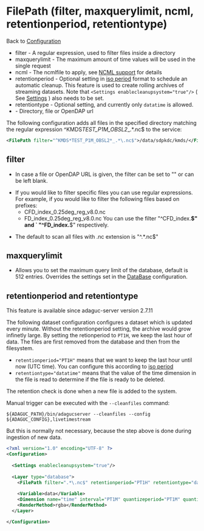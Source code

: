 FilePath (filter, maxquerylimit, ncml, retentionperiod, retentiontype) <value>
====================================================

Back to [Configuration](./Configuration.md)

-   filter - A regular expression, used to filter files inside a
    directory
-   maxquerylimit - The maximum amount of time values will be used in
    the single request
-   ncml - The ncmlfile to apply, see [NCML support](../info/ncml.md) for
    details
-   retentionperiod - Optional setting in [iso period](../info/ISO8601.md) format to schedule an automatic cleanup. This feature is used to create rolling archives of streaming datasets. Note that `<Settings enablecleanupsystem="true"/>` ( See [Settings](./Settings.md) ) also needs to be set.
-   retentiontype - Optional setting, and currently only `datatime` is allowed.
-   <value> - Directory, file or OpenDAP url

The following configuration adds all files in the specified directory
matching the regular expression ^KMDS*TEST_P1M_OBSL2*_.*\.nc$ to
the service:
```xml
<FilePath filter="^KMDS*TEST_P1M_OBSL2*_.*\.nc$">/data/sdpkdc/kmds/</FilePath>
```

filter
------

-   In case a file or OpenDAP URL is given, the filter can be set to ""
    or can be left blank.

<!-- -->

-   If you would like to filter specific files you can use regular
    expressions.
    For example, if you would like to filter the following files based
    on prefixes:
    -   CFD_index_0.25deg_reg_v8.0.nc
    -   FD_index_0.25deg_reg_v8.0.nc
        You can use the filter "^CFD_index.**\$" and
  `      "^FD_index.**\$" respectively.

<!-- -->

-   The default to scan all files with .nc extension is "^.*\.nc$"

maxquerylimit
-------------

-   Allows you to set the maximum query limit of the database, default
    is 512 entries. Overrides the settings set in the [DataBase](DataBase.md)
    configuration.



retentionperiod and retentiontype 
--------------

This feature is available since adaguc-server version 2.7.11

The following dataset configuration configures a dataset which is updated every minute. Without the retentionperiod setting, the archive would grow infinetly large. By setting the retionperiod to `PT1H`, we keep the last hour of data. The files are first removed from the database and then from the filesystem.

- `retentionperiod="PT1H"` means that we want to keep the last hour until now (UTC time). You can configure this according to [iso period](../info/ISO8601.md)
- `retentiontype="datatime"` means that the value of the time dimension in the file is read to determine if the file is ready to be deleted.

The retention check is done when a new file is added to the system. 

Manual trigger can be executed with the `--cleanfiles` command:
```
${ADAGUC_PATH}/bin/adagucserver --cleanfiles --config ${ADAGUC_CONFIG},livetimestream
```
But this is normally not necessary, because the step above is done during ingestion of new data.


```xml
<?xml version="1.0" encoding="UTF-8" ?>
<Configuration>
  
  <Settings enablecleanupsystem="true"/>
  
  <Layer type="database">
    <FilePath filter=".*\.nc$" retentionperiod="PT1H" retentiontype="datatime">/data/adaguc-data/livetimestream/</FilePath>
    
    <Variable>data</Variable>
    <Dimension name="time" interval="PT1M" quantizeperiod="PT1M" quantizemethod="low" >time</Dimension>
    <RenderMethod>rgba</RenderMethod>
  </Layer>

</Configuration>
```
